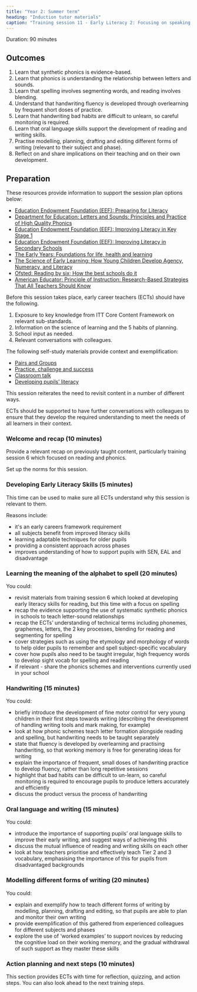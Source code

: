 ```yaml
---
title: "Year 2: Summer term"
heading: "Induction tutor materials"
caption: "Training session 11 - Early Literacy 2: Focusing on speaking, listening, writing and the role they play for all learners"
---
```


Duration: 90 minutes

## Outcomes

1. Learn that synthetic phonics is evidence-based.
2. Learn that phonics is understanding the relationship between letters and sounds.
3. Learn that spelling involves segmenting words, and reading involves blending.
4. Understand that handwriting fluency is developed through overlearning by frequent short doses of practice.
5. Learn that handwriting bad habits are difficult to unlearn, so careful monitoring is required.
6. Learn that oral language skills support the development of reading and writing skills.
7. Practise modelling, planning, drafting and editing different forms of writing (relevant to their subject and phase).
8. Reflect on and share implications on their teaching and on their own development.

## Preparation

These resources provide information to support the session plan options below: 

- [Education Endowment Foundation (EEF): Preparing for Literacy](https://educationendowmentfoundation.org.uk/education-evidence/guidance-reports/literacy-early-years)
- [Department for Education: Letters and Sounds: Principles and Practice of High Quality Phonics](https://assets.publishing.service.gov.uk/government/uploads/system/uploads/attachment_data/file/190599/Letters_and_Sounds_-_DFES-00281-2007.pdf)
- [Education Endowment Foundation (EEF): Improving Literacy in Key Stage 1](https://educationendowmentfoundation.org.uk/education-evidence/guidance-reports/literacy-ks-1)
- [Education Endowment Foundation (EEF): Improving Literacy in Secondary Schools](https://educationendowmentfoundation.org.uk/education-evidence/guidance-reports/literacy-ks3-ks4)
- [The Early Years: Foundations for life, health and learning](https://assets.publishing.service.gov.uk/government/uploads/system/uploads/attachment_data/file/180919/DFE-00177-2011.pdf)
- [The Science of Early Learning: How Young Children Develop Agency, Numeracy, and Literacy](https://www.deansforimpact.org/files/assets/thescienceofearlylearning.pdf)
- [Ofsted: Reading by six; How the best schools do it](https://assets.publishing.service.gov.uk/government/uploads/system/uploads/attachment_data/file/379093/Reading_20by_20six.pdf)
- [American Educator: Principle of Instruction: Research-Based Strategies That All Teachers Should Know](https://www.aft.org/sites/default/files/Rosenshine.pdf)

Before this session takes place, early career teachers (ECTs) should have the following.

1. Exposure to key knowledge from ITT Core Content Framework on relevant sub-standards.
2. Information on the science of learning and the 5 habits of planning.
3. School input as needed. 
4. Relevant conversations with colleagues.

The following self-study materials provide context and exemplification:

- [Pairs and Groups](/ambition-institute/year-1-behaviour/autumn-week-11-ect-video)
- [Practice, challenge and success](/ambition-institute/year-1-instruction/spring-week-7-ect-video)
- [Classroom talk](/ambition-institute/year-1-instruction/spring-week-11-ect-video)
- [Developing pupils’ literacy](/ambition-institute/year-1-subject/summer-week-7-ect-video)

This session reiterates the need to revisit content in a number of different ways.

ECTs should be supported to have further conversations with colleagues to ensure that they develop the required understanding to meet the needs of all learners in their context.

### Welcome and recap (10 minutes)

Provide a relevant recap on previously taught content, particularly training session 6 which focused on reading and phonics.

Set up the norms for this session.

### Developing Early Literacy Skills (5 minutes) 

This time can be used to make sure all ECTs understand why this session is relevant to them.

Reasons include:

- it's an early careers framework requirement
- all subjects benefit from improved literacy skills
- learning adaptable techniques for older pupils
- providing a consistent approach across phases
- improves understanding of how to support pupils with SEN, EAL and disadvantage

### Learning the meaning of the alphabet to spell (20 minutes)

You could:

- revisit materials from training session 6 which looked at developing early literacy skills for reading, but this time with a focus on spelling
- recap the evidence supporting the use of systematic synthetic phonics in schools to teach letter-sound relationships
- recap the ECTs’ understanding of technical terms including phonemes, graphemes, letters, the 2 key processes, blending for reading and segmenting for spelling
- cover strategies such as using the etymology and morphology of words to help older pupils to remember and spell subject-specific vocabulary
- cover how pupils also need to be taught irregular, high frequency words to develop sight vocab for spelling and reading
- if relevant - share the phonics schemes and interventions currently used in your school

### Handwriting (15 minutes)

You could:

- briefly introduce the development of fine motor control for very young children in their first steps towards writing (describing the development of handling writing tools and mark making, for example)
- look at how phonic schemes teach letter formation alongside reading and spelling, but handwriting needs to be taught separately
- state that fluency is developed by overlearning and practising handwriting, so that working memory is free for generating ideas for writing
- explain the importance of frequent, small doses of handwriting practice to develop fluency, rather than long repetitive sessions
- highlight that bad habits can be difficult to un-learn, so careful monitoring is required to encourage pupils to produce letters accurately and efficiently
- discuss the product versus the process of handwriting

### Oral language and writing (15 minutes) 

You could:

- introduce the importance of supporting pupils’ oral language skills to improve their early writing, and suggest ways of achieving this
- discuss the mutual influence of reading and writing skills on each other
- look at how teachers prioritise and effectively teach Tier 2 and 3 vocabulary, emphasising the importance of this for pupils from disadvantaged backgrounds

### Modelling different forms of writing (20 minutes) 

You could:

- explain and exemplify how to teach different forms of writing by modelling, planning, drafting and editing, so that pupils are able to plan and monitor their own writing
- provide exemplification of this gathered from experienced colleagues for different subjects and phases
- explore the use of ‘worked examples’ to support novices by reducing the cognitive load on their working memory, and the gradual withdrawal of such support as they master these skills

### Action planning and next steps (10 minutes) 

This section provides ECTs with time for reflection, quizzing, and action steps. You can also look ahead to the next training steps.